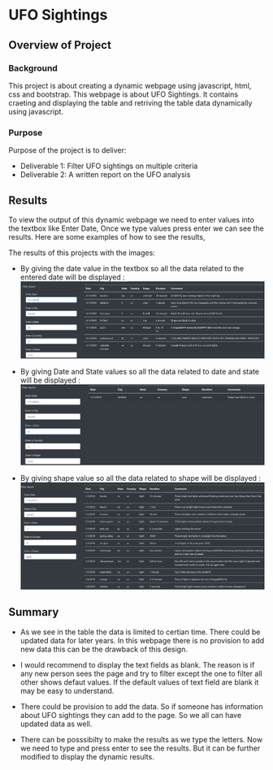 # UFO Sightings

## Overview of Project

### Background 

This project is about creating a dynamic webpage using javascript, html, css and bootstrap. This webpage is about UFO Sightings. It contains craeting and displaying the table and retriving the table data dynamically using javascript.

### Purpose

Purpose of the project is to deliver:

* Deliverable 1: Filter UFO sightings on multiple criteria
* Deliverable 2: A written report on the UFO analysis


## Results

To view the output of this dynamic webpage we need to enter values into the textbox like Enter Date, Once we type values press enter we can see the results.
Here are some examples of how to see the results,

The results of this projects with the images:

* By giving the date value in the textbox so all the data related to the entered date will be displayed :
![Date Filter](https://github.com/rachanamule/UFOs/blob/d9ebbcc471e25fcb12f81726e0921307bffacbc7/static/images/date_filter.png)

* By giving Date and State values so all the data related to date and state will be displayed : 
![Date and State Values](https://github.com/rachanamule/UFOs/blob/d9ebbcc471e25fcb12f81726e0921307bffacbc7/static/images/date_and_state_filter.png)

* By giving shape value so all the data related to shape will be displayed :
![Shape Value](https://github.com/rachanamule/UFOs/blob/d9ebbcc471e25fcb12f81726e0921307bffacbc7/static/images/shape_filter.png)



## Summary

* As we see in the table the data is limited to certian time. There could be updated data for later years. In this webpage there is no provision to add new data this can be the drawback of this design.

* I would recommend to display the text fields as blank. The reason is if any  new person sees the page and try to filter except the one to filter all other shows defaut values. If the default values of text field are blank it may be easy to understand.

* There could be provision to add the data. So if someone has information about UFO sightings they can add to the page. So we all can have updated data as well.

* There can be posssibilty to make the results as we type the letters. Now we need to type and press enter to see the results. But it can be further modified to display the dynamic results.
